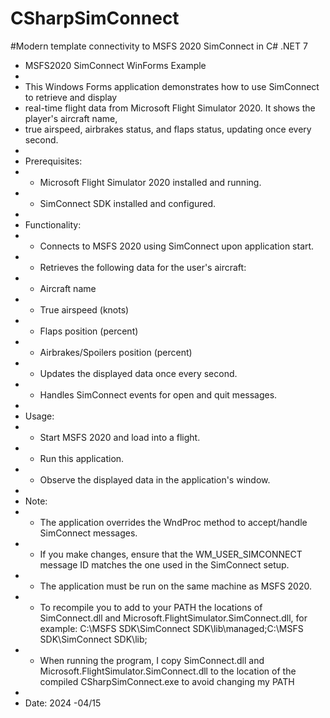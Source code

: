 # CSharpSimConnect
#Modern template connectivity to MSFS 2020 SimConnect in C# .NET 7

 * MSFS2020 SimConnect WinForms Example
 * 
 * This Windows Forms application demonstrates how to use SimConnect to retrieve and display
 * real-time flight data from Microsoft Flight Simulator 2020. It shows the player's aircraft name,
 * true airspeed, airbrakes status, and flaps status, updating once every second.
 * 
 * Prerequisites:
 * - Microsoft Flight Simulator 2020 installed and running.
 * - SimConnect SDK installed and configured.
 * 
 * Functionality:
 * - Connects to MSFS 2020 using SimConnect upon application start.
 * - Retrieves the following data for the user's aircraft:
 *   - Aircraft name
 *   - True airspeed (knots)
 *   - Flaps position (percent)
 *   - Airbrakes/Spoilers position (percent)
 * - Updates the displayed data once every second.
 * - Handles SimConnect events for open and quit messages.
 * 
 * Usage:
 * - Start MSFS 2020 and load into a flight.
 * - Run this application.
 * - Observe the displayed data in the application's window.
 * 
 * Note:
 * - The application overrides the WndProc method to accept/handle SimConnect messages.
 * - If you make changes, ensure that the WM_USER_SIMCONNECT message ID matches the one used in the SimConnect setup.
 * - The application must be run on the same machine as MSFS 2020.
 * - To recompile you to add to your PATH the locations of SimConnect.dll and Microsoft.FlightSimulator.SimConnect.dll, for example: C:\MSFS SDK\SimConnect SDK\lib\managed;C:\MSFS SDK\SimConnect SDK\lib;
 * - When running the program, I copy SimConnect.dll and Microsoft.FlightSimulator.SimConnect.dll to the location of the compiled CSharpSimConnect.exe to avoid changing my PATH
 * 
 * Date: 2024 -04/15
